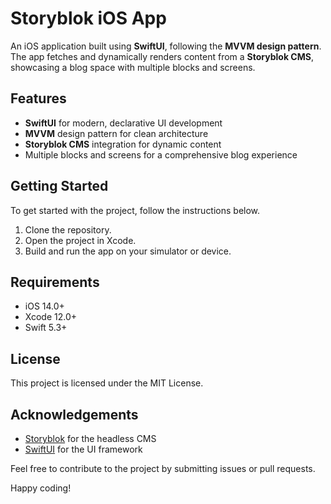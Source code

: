 # Storyblok iOS App

An iOS application built using **SwiftUI**, following the **MVVM design pattern**. The app fetches and dynamically renders content from a **Storyblok CMS**, showcasing a blog space with multiple blocks and screens.

## Features

- **SwiftUI** for modern, declarative UI development
- **MVVM** design pattern for clean architecture
- **Storyblok CMS** integration for dynamic content
- Multiple blocks and screens for a comprehensive blog experience

## Getting Started

To get started with the project, follow the instructions below.

1. Clone the repository.
2. Open the project in Xcode.
3. Build and run the app on your simulator or device.

## Requirements

- iOS 14.0+
- Xcode 12.0+
- Swift 5.3+

## License

This project is licensed under the MIT License.

## Acknowledgements

- [Storyblok](https://www.storyblok.com/) for the headless CMS
- [SwiftUI](https://developer.apple.com/xcode/swiftui/) for the UI framework

Feel free to contribute to the project by submitting issues or pull requests.

Happy coding!


